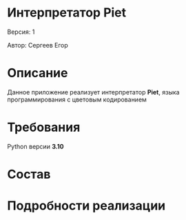 # Интерпретатор Piet

Версия: 1

Автор: Сергеев Егор

# Описание

Данное приложение реализует интерпретатор **Piet**, языка программирования с 
цветовым кодированием

# Требования

Python версии **3.10**

# Состав

# Подробности реализации